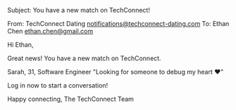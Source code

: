 Subject: You have a new match on TechConnect!

From: TechConnect Dating <notifications@techconnect-dating.com>
To: Ethan Chen <ethan.chen@gmail.com>

Hi Ethan,

Great news! You have a new match on TechConnect.

Sarah, 31, Software Engineer
"Looking for someone to debug my heart ❤️"

Log in now to start a conversation!

Happy connecting,
The TechConnect Team

